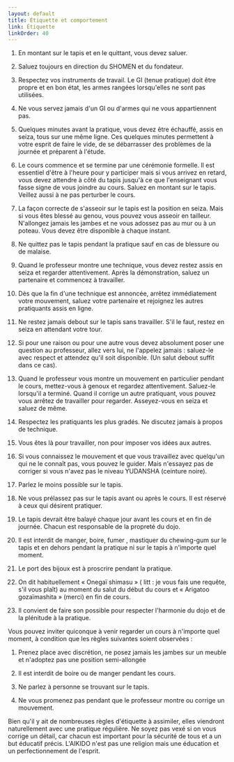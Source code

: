 ```yaml
---
layout: default
title: Étiquette et comportement
link: Étiquette
linkOrder: 40
---
```

1. En montant sur le tapis et en le quittant, vous devez saluer.

1. Saluez toujours en direction du SHOMEN et du fondateur.

1. Respectez vos instruments de travail. Le GI (tenue pratique) doit être propre et en bon état, les armes rangées lorsqu'elles ne sont pas utilisées.

1. Ne vous servez jamais d'un GI ou d'armes qui ne vous appartiennent pas.

1. Quelques minutes avant la pratique, vous devez être échauffé, assis en seiza, tous sur une même ligne. Ces quelques minutes permettent à votre esprit de faire le vide, de se débarrasser des problèmes de la journée et préparent à l'étude.

1. Le cours commence et se termine par une cérémonie formelle. Il est essentiel d'être à l'heure pour y participer mais si vous arrivez en retard, vous devez attendre à côté du tapis jusqu'à ce que l'enseignant vous fasse signe de vous joindre au cours. Saluez en montant sur le tapis. Veillez aussi à ne pas perturber le cours.

1. La façon correcte de s'asseoir sur le tapis est la position en seiza. Mais si vous êtes blessé au genou, vous pouvez vous asseoir en tailleur. N'allongez jamais les jambes et ne vous adossez pas au mur ou à un poteau. Vous devez être disponible à chaque instant.

1. Ne quittez pas le tapis pendant la pratique sauf en cas de blessure ou de malaise.

1. Quand le professeur montre une technique, vous devez restez assis en seiza et regarder attentivement. Après la démonstration, saluez un partenaire et commencez à travailler.

1. Dès que la fin d'une technique est annoncée, arrêtez immédiatement votre mouvement, saluez votre partenaire et rejoignez les autres pratiquants assis en ligne.

1. Ne restez jamais debout sur le tapis sans travailler. S'il le faut, restez en seiza en attendant votre tour.

1. Si pour une raison ou pour une autre vous devez absolument poser une question au professeur, allez vers lui, ne l'appelez jamais : saluez-le avec respect et attendez qu'il soit disponible. (Un salut debout suffit dans ce cas).

1. Quand le professeur vous montre un mouvement en particulier pendant le cours, mettez-vous à genoux et regardez attentivement. Saluez-le lorsqu'il a terminé. Quand il corrige un autre pratiquant, vous pouvez vous arrêtez de travailler pour regarder. Asseyez-vous en seiza et saluez de même.

1. Respectez les pratiquants les plus gradés. Ne discutez jamais à propos de technique.

1. Vous êtes là pour travailler, non pour imposer vos idées aux autres.

1. Si vous connaissez le mouvement et que vous travaillez avec quelqu'un qui ne le connaît pas, vous pouvez le guider. Mais n'essayez pas de corriger si vous n'avez pas le niveau YUDANSHA (ceinture noire).

1. Parlez le moins possible sur le tapis.

1. Ne vous prélassez pas sur le tapis avant ou après le cours. Il est réservé à ceux qui désirent pratiquer.

1. Le tapis devrait être balayé chaque jour avant les cours et en fin de journée. Chacun est responsable de la propreté du dojo.

1. Il est interdit de manger, boire, fumer , mastiquer du chewing-gum sur le tapis et en dehors pendant la pratique ni sur le tapis à n'importe quel moment.

1. Le port des bijoux est à proscrire pendant la pratique.

1. On dit habituellement « Onegaï shimasu » ( litt : je vous fais une requête, s'il vous plaît) au moment du salut du début du cours et « Arigatoo gozaïmashita » (merci) en fin de cours.

1. Il convient de faire son possible pour respecter l'harmonie du dojo et de la plénitude à la pratique.

Vous pouvez inviter quiconque à venir regarder un cours à n'importe quel moment, à condition que les règles suivantes soient observées :

1. Prenez place avec discrétion, ne posez jamais les jambes sur un meuble et n'adoptez pas une position semi-allongée

1. Il est interdit de boire ou de manger pendant les cours.

1. Ne parlez à personne se trouvant sur le tapis.

1. Ne vous promenez pas pendant que le professeur montre ou corrige un mouvement.

Bien qu'il y ait de nombreuses règles d'étiquette à assimiler, elles viendront naturellement avec une pratique régulière. Ne soyez pas vexé si on vous corrige un détail, car chacun est important pour la sécurité de tous et a un but  éducatif précis. L'AIKIDO n'est pas une religion mais une éducation et un perfectionnement de l'esprit.
